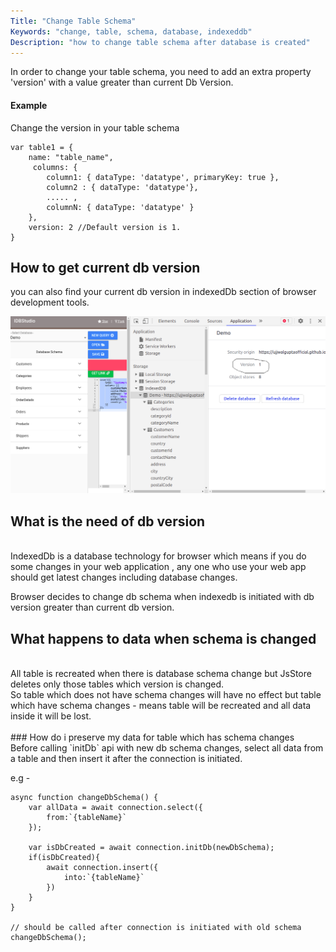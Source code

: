 ```yaml
---
Title: "Change Table Schema"
Keywords: "change, table, schema, database, indexeddb"
Description: "how to change table schema after database is created"
---
```


In order to change your table schema, you need to add an extra property 'version' with a value greater than current Db Version.

#### Example

Change the version in your table schema

```
var table1 = {
    name: "table_name",
     columns: {
        column1: { dataType: 'datatype', primaryKey: true },
        column2 : { dataType: 'datatype'},
        ..... ,
        columnN: { dataType: 'datatype' }
    },
    version: 2 //Default version is 1.
}
```

## How to get current db version
 
you can also find your current db version in indexedDb section of browser development tools.

<img style="max-width:100%;" src="/img/version_screenshot.png"/>

## What is the need of db version
<br>
IndexedDb is a database technology for browser which means if you do some changes in your web application , any one who use your web app should get latest changes including database changes. 

Browser decides to change db schema when indexedb is initiated with db version greater than current db version.

## What happens to data when schema is changed
<br>
All table is recreated when there is database schema change but JsStore deletes only those tables which version is changed. 

<div class="highlight">
So table which does not have schema changes will have no effect but table which have schema changes - means table will be recreated and all data inside it will be lost.
</div>
<br>
### How do i preserve my data for table which has schema changes
<br>
Before calling `initDb` api with new db schema changes, select all data from a table and then insert it after the connection is initiated.

e.g - 

```
async function changeDbSchema() {
    var allData = await connection.select({
        from:`{tableName}`
    });

    var isDbCreated = await connection.initDb(newDbSchema);
    if(isDbCreated){
        await connection.insert({
            into:`{tableName}`
        })
    }
}

// should be called after connection is initiated with old schema
changeDbSchema();

```
